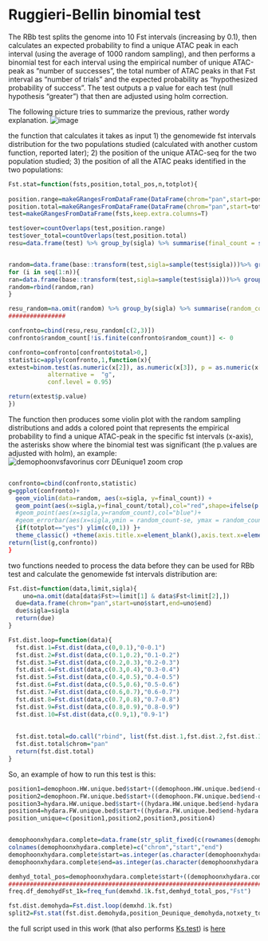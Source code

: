 # Ruggieri-Bellin binomial test
The RBb test splits the genome into 10 Fst intervals (increasing by 0.1), then calculates an expected probability to find a unique ATAC peak in each interval (using the average of 1000 random sampling), and then performs a binomial test for each interval using the empirical number of unique ATAC-peak as “number of successes”, the total number of ATAC peaks in that Fst interval as “number of trials” and the expected probability as “hypothesized probability of success”. The test outputs a p value for each test (null hypothesis “greater”) that then are adjusted using holm correction.

The following picture tries to summarize the previous, rather wordy explanation.
![image](https://github.com/DNAcastigator/summer-project/assets/47642926/a83005c1-ac3f-4231-872d-f297ce2b8404)

the function that calculates it takes as input 1) the genomewide fst intervals distribution for the two populations studied (calculated with another custom function, reported later); 2) the position of the unique ATAC-seq for the two population studied; 3) the position of all the ATAC peaks identified in the two populations:
```R
Fst.stat=function(fsts,position,total_pos,n,totplot){
  
position.range=makeGRangesFromDataFrame(DataFrame(chrom="pan",start=position,end=position+1))
position.total=makeGRangesFromDataFrame(DataFrame(chrom="pan",start=total_pos,end=total_pos+1))
test=makeGRangesFromDataFrame(fsts,keep.extra.columns=T)

test$over=countOverlaps(test,position.range)
test$over_total=countOverlaps(test,position.total)
resu=data.frame(test) %>% group_by(sigla) %>% summarise(final_count = sum(over),total=sum(over_total)) %>% data.frame()


random=data.frame(base::transform(test,sigla=sample(test$sigla)))%>% group_by(sigla) %>% summarise(final_count = sum(over)/sum(over_total)) %>% data.frame()
for (i in seq(1:n)){
ran=data.frame(base::transform(test,sigla=sample(test$sigla)))%>% group_by(sigla) %>% summarise(final_count = sum(over)/sum(over_total)) %>% data.frame()
random=rbind(random,ran)
}

resu_random=na.omit(random) %>% group_by(sigla) %>% summarise(random_count = mean(final_count),se=sqrt(sd(final_count)/n())) %>% data.frame()
################

confronto=cbind(resu,resu_random[c(2,3)])
confronto$random_count[!is.finite(confronto$random_count)] <- 0

confronto=confronto[confronto$total>0,]
statistic=apply(confronto,1,function(x){
extest=binom.test(as.numeric(x[2]), as.numeric(x[3]), p = as.numeric(x[4]),
           alternative =  "g",
           conf.level = 0.95)

return(extest$p.value)
})
```
The function then produces some violin plot with the random sampling distributions and adds a colored point that represents the empirical probability to find a unique ATAC-peak in the specific fst intervals (x-axis), the asterisks show where the binomial test was significant (the p.values are adjusted with holm), an example:
![demophoonvsfavorinus corr DEunique1 zoom crop](https://github.com/DNAcastigator/summer-project/assets/47642926/e65994ec-6676-4e3f-b2b5-497de8b67dc1)
```R

confronto=cbind(confronto,statistic)
g=ggplot(confronto)+
  geom_violin(data=random, aes(x=sigla, y=final_count)) + 
  geom_point(aes(x=sigla,y=final_count/total),col="red",shape=ifelse(p.adjust(confronto$statisti,method = "holm")<0.05,8,16))+
  #geom_point(aes(x=sigla,y=random_count),col="blue")+
  #geom_errorbar(aes(x=sigla,ymin = random_count-se, ymax = random_count+se),col="blue")+
  {if(totplot=="yes") ylim(c(0,1)) }+
  theme_classic() +theme(axis.title.x=element_blank(),axis.text.x=element_text(angle=45, hjust=1),axis.title.y=element_blank())
return(list(g,confronto))
}
```
two functions needed to process the data before they can be used for RBb test and calculate the genomewide fst intervals distribution are:
```R
Fst.dist=function(data,limit,sigla){
    uno=na.omit(data[data$Fst>=limit[1] & data$Fst<limit[2],])
  due=data.frame(chrom="pan",start=uno$start,end=uno$end)
  due$sigla=sigla
  return(due)
}

Fst.dist.loop=function(data){
  fst.dist.1=Fst.dist(data,c(0,0.1),"0-0.1")
  fst.dist.2=Fst.dist(data,c(0.1,0.2),"0.1-0.2")
  fst.dist.3=Fst.dist(data,c(0.2,0.3),"0.2-0.3")
  fst.dist.4=Fst.dist(data,c(0.3,0.4),"0.3-0.4")
  fst.dist.5=Fst.dist(data,c(0.4,0.5),"0.4-0.5")
  fst.dist.6=Fst.dist(data,c(0.5,0.6),"0.5-0.6")
  fst.dist.7=Fst.dist(data,c(0.6,0.7),"0.6-0.7")
  fst.dist.8=Fst.dist(data,c(0.7,0.8),"0.7-0.8")
  fst.dist.9=Fst.dist(data,c(0.8,0.9),"0.8-0.9")
  fst.dist.10=Fst.dist(data,c(0.9,1),"0.9-1")
  
  
  fst.dist.total=do.call("rbind", list(fst.dist.1,fst.dist.2,fst.dist.3,fst.dist.4,fst.dist.5,fst.dist.6,fst.dist.7,fst.dist.8,fst.dist.9,fst.dist.10))
  fst.dist.total$chrom="pan"
  return(fst.dist.total)
}

```
So, an example of how to run this test is this:
```R
position1=demophoon.HW.unique.bed$start+((demophoon.HW.unique.bed$end-demophoon.HW.unique.bed$end)/2)
position2=demophoon.FW.unique.bed$start+((demophoon.FW.unique.bed$end-demophoon.FW.unique.bed$end)/2)
position3=hydara.HW.unique.bed$start+((hydara.HW.unique.bed$end-hydara.HW.unique.bed$end)/2)
position4=hydara.FW.unique.bed$start+((hydara.FW.unique.bed$end-hydara.FW.unique.bed$end)/2)
position_unique=c(position1,position2,position3,position4)


demophoonxhydara.complete=data.frame(str_split_fixed(c(rownames(demophoonFWall),rownames(demophoonHWall),rownames(hydaraFWall),rownames(hydaraHWall)),"_",3))
colnames(demophoonxhydara.complete)=c("chrom","start","end")
demophoonxhydara.complete$start=as.integer(as.character(demophoonxhydara.complete$start))
demophoonxhydara.complete$end=as.integer(as.character(demophoonxhydara.complete$end))

demhyd_total_pos=demophoonxhydara.complete$start+((demophoonxhydara.complete$end-demophoonxhydara.complete$start)/2)
########################################################################### test the functions
freq.df_demohydFst_1k=freq_fun(demxhd.1k.fst,demhyd_total_pos,"Fst")

fst.dist.demohyda=Fst.dist.loop(demxhd.1k.fst)
split2=Fst.stat(fst.dist.demohyda,position_Deunique_demohyda,notxety_total_pos,1000,"no")
```
the full script used in this work (that also performs [Ks.test](https://github.com/DNAcastigator/summer-project/blob/main/Kolmogorov%20Smirnov%20test.md)) is [here](https://github.com/DNAcastigator/summer-project/blob/main/scripts/correlation_statistic.R)
